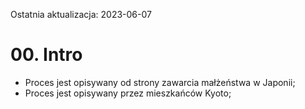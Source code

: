 Ostatnia aktualizacja: 2023-06-07

# 00. Intro

- Proces jest opisywany od strony zawarcia małżeństwa w Japonii;
- Proces jest opisywany przez mieszkańców Kyoto;
